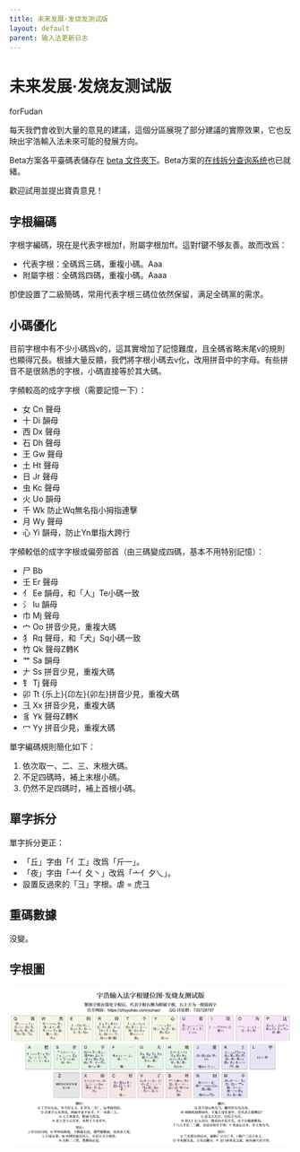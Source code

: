 ```yaml
---
title: 未来发展·发烧友测试版
layout: default
parent: 输入法更新日志
---
```


<!-- omit in toc -->
# 未来发展·发烧友测试版

forFudan

每天我們會收到大量的意見的建議，這個分區展現了部分建議的實際效果，它也反映出宇浩輸入法未來可能的發展方向。

Beta方案各平臺碼表儲存在 [beta 文件夾下](https://github.com/forFudan/yuhao/tree/main/beta/)。Beta方案的[在线拆分查询系统](../../beta/chaifen)也已就緒。

歡迎試用並提出寶貴意見！

## 字根編碼

字根字編碼，現在是代表字根加f，附屬字根加ff。這對f鍵不够友善。故而改爲：

- 代表字根：全碼爲三碼，重複小碼。Aaa
- 附屬字根：全碼爲四碼，重複小碼。Aaaa

卽使設置了二級簡碼，常用代表字根三碼位依然保留，满足全碼黨的需求。

## 小碼優化

目前字根中有不少小碼爲v的，這其實增加了記憶難度，且全碼省略末尾v的規則也顯得冗長。根據大量反饋，我們將字根小碼去v化，改用拼音中的字母。有些拼音不是很熟悉的字根，小碼直接等於其大碼。

字頻較高的成字字根（需要記憶一下）：

- 女 Cn 聲母
- 十 Di 韻母
- 西 Dx 聲母
- 石 Dh 聲母
- 王 Gw 聲母
- 土 Ht 聲母
- 日 Jr 聲母
- 虫 Kc 聲母
- 火 Uo 韻母
- 千 Wk 防止Wq無名指小拇指連擊
- 月 Wy 聲母
- 心 Yi 韻母，防止Yn單指大跨行

字頻較低的成字字根或偏旁部首（由三碼變成四碼，基本不用特别記憶）：

- 尸 Bb
- 壬 Er 聲母
- 亻 Ee 韻母，和「人」Te小碼一致
- 氵 Iu 韻母
- 巾 Mj 聲母
- 宀 Oo 拼音少見，重複大碼
- 犭 Rq 聲母，和「犬」Sq小碼一致
- 竹 Qk 聲母Z轉K
- 艹 Sa 韻母
- 𠂇 Ss 拼音少見，重複大碼
- 钅 Tj 聲母
- 卯 Tt {乐上}{卬左}{卯左}拼音少見，重複大碼
- 彐 Xx 拼音少見，重複大碼
- 豸 Yk 聲母Z轉K
- 冖 Yy 拼音少見，重複大碼

單字編碼規則簡化如下：

1. 依次取一、二、三、末根大碼。
2. 不足四碼時，補上末根小碼。
3. 仍然不足四碼时，補上首根小碼。

## 單字拆分

單字拆分更正：

- 「丘」字由「亻工」改爲「斤一」。
- 「夜」字由「亠亻夂丶」改爲「亠亻夕乀」。
- 設置反過來的「彐」字根。虐 = 虎彐

## 重碼數據

没變。

## 字根圖

[![宇浩输入法宋体字根图测试版](../../image/宇浩输入法宋体字根图测试版.png)](../../image/宇浩输入法宋体字根图测试版.png)

<!-- ## 其他

設置漢字拆分圖示，不同顔色表示不同拆分。 -->

